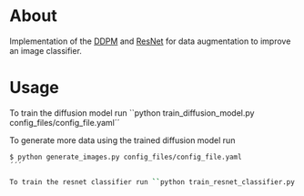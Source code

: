 # About

Implementation of the [DDPM](https://papers.labml.ai/paper/2006.11239) and [ResNet](https://papers.labml.ai/paper/1512.03385) for data augmentation to
improve an image classifier. 

# Usage

To train the diffusion model run ``python train_diffusion_model.py config_files/config_file.yaml´´

To generate more data using the trained diffusion model run 
```bash
$ python generate_images.py config_files/config_file.yaml
´´´

To train the resnet classifier run ``python train_resnet_classifier.py config_files/config_file.yaml´´
